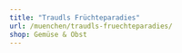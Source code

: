```yaml
---
title: "Traudls Früchteparadies"
url: /muenchen/traudls-fruechteparadies/
shop: Gemüse & Obst
---
```

